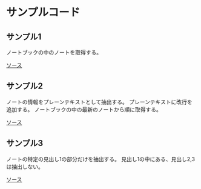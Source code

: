 # サンプルコード

## サンプル1

ノートブックの中のノートを取得する。

[ソース](./1.notebook_notelist.py)

## サンプル2

ノートの情報をプレーンテキストとして抽出する。
プレーンテキストに改行を追加する。
ノートブックの中の最新のノートから順に取得する。

[ソース](./2.notebook_notelist_plaintext.py)

## サンプル3

ノートの特定の見出し1の部分だけを抽出する。
見出し1の中にある、見出し2,3は抽出しない。

[ソース](./3.notebook_note_extraction.py)
